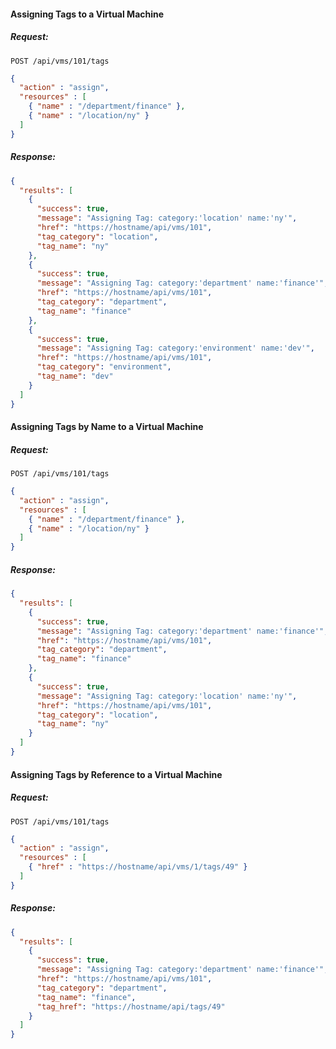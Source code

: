 #### Assigning Tags to a Virtual Machine

##### Request:

    POST /api/vms/101/tags

``` json
{
  "action" : "assign",
  "resources" : [
    { "name" : "/department/finance" },
    { "name" : "/location/ny" }
  ]
}
```

##### Response:

``` json
{
  "results": [
    {
      "success": true,
      "message": "Assigning Tag: category:'location' name:'ny'",
      "href": "https://hostname/api/vms/101",
      "tag_category": "location",
      "tag_name": "ny"
    },
    {
      "success": true,
      "message": "Assigning Tag: category:'department' name:'finance'",
      "href": "https://hostname/api/vms/101",
      "tag_category": "department",
      "tag_name": "finance"
    },
    {
      "success": true,
      "message": "Assigning Tag: category:'environment' name:'dev'",
      "href": "https://hostname/api/vms/101",
      "tag_category": "environment",
      "tag_name": "dev"
    }
  ]
}
```

#### Assigning Tags by Name to a Virtual Machine

##### Request:

    POST /api/vms/101/tags

``` json
{
  "action" : "assign",
  "resources" : [
    { "name" : "/department/finance" },
    { "name" : "/location/ny" }
  ]
}
```

##### Response:

``` json
{
  "results": [
    {
      "success": true,
      "message": "Assigning Tag: category:'department' name:'finance'",
      "href": "https://hostname/api/vms/101",
      "tag_category": "department",
      "tag_name": "finance"
    },
    {
      "success": true,
      "message": "Assigning Tag: category:'location' name:'ny'",
      "href": "https://hostname/api/vms/101",
      "tag_category": "location",
      "tag_name": "ny"
    }
  ]
}
```

#### Assigning Tags by Reference to a Virtual Machine

##### Request:

    POST /api/vms/101/tags

``` json
{
  "action" : "assign",
  "resources" : [
    { "href" : "https://hostname/api/vms/1/tags/49" }
  ]
}
```

##### Response:

``` json
{
  "results": [
    {
      "success": true,
      "message": "Assigning Tag: category:'department' name:'finance'",
      "href": "https://hostname/api/vms/101",
      "tag_category": "department",
      "tag_name": "finance",
      "tag_href": "https://hostname/api/tags/49"
    }
  ]
}
```
